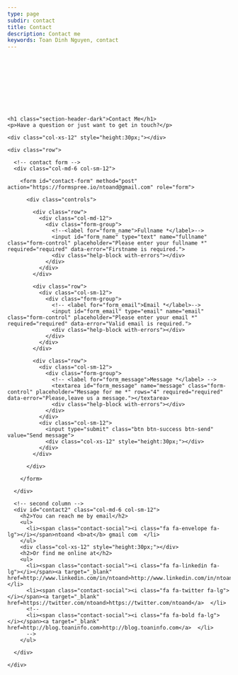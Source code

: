 ```yaml
---
type: page
subdir: contact
title: Contact
description: Contact me
keywords: Toan Dinh Nguyen, contact
---
```


<div class="col-xs-12" style="height:120px;"></div>

  <div class="container">

    <h1 class="section-header-dark">Contact Me</h1>
    <p>Have a question or just want to get in touch?</p>

    <div class="col-xs-12" style="height:30px;"></div>

    <div class="row">

      <!-- contact form -->
      <div class="col-md-6 col-sm-12">

        <form id="contact-form" method="post" action="https://formspree.io/ntoand@gmail.com" role="form">

          <div class="controls">

            <div class="row">
              <div class="col-md-12">
                <div class="form-group">
                  <!--<label for="form_name">Fullname *</label>-->
                  <input id="form_name" type="text" name="fullname" class="form-control" placeholder="Please enter your fullname *" required="required" data-error="Firstname is required.">
                  <div class="help-block with-errors"></div>
                </div>
              </div>
            </div>

            <div class="row">
              <div class="col-sm-12">
                <div class="form-group">
                  <!-- <label for="form_email">Email *</label>-->
                  <input id="form_email" type="email" name="email" class="form-control" placeholder="Please enter your email *" required="required" data-error="Valid email is required.">
                  <div class="help-block with-errors"></div>
                </div>
              </div>
            </div>

            <div class="row">
              <div class="col-sm-12">
                <div class="form-group">
                  <!-- <label for="form_message">Message *</label> -->
                  <textarea id="form_message" name="message" class="form-control" placeholder="Message for me *" rows="4" required="required" data-error="Please,leave us a message."></textarea>
                  <div class="help-block with-errors"></div>
                </div>
              </div>
              <div class="col-sm-12">
                <input type="submit" class="btn btn-success btn-send" value="Send message">
                <div class="col-xs-12" style="height:30px;"></div>
              </div>
            </div>

          </div>

        </form>

      </div>

      <!-- second column -->
      <div id="contact2" class="col-md-6 col-sm-12">
        <h2>You can reach me by email</h2>
        <ul>
          <li><span class="contact-social"><i class="fa fa-envelope fa-lg"></i></span>ntoand <b>at</b> gmail com  </li>
        </ul>
        <div class="col-xs-12" style="height:30px;"></div>
        <h2>Or find me online at</h2>
        <ul>
          <li><span class="contact-social"><i class="fa fa-linkedin fa-lg"></i></span><a target="_blank" href=http://www.linkedin.com/in/ntoand>http://www.linkedin.com/in/ntoand</a>  </li>
          <li><span class="contact-social"><i class="fa fa-twitter fa-lg"></i></span><a target="_blank" href=https://twitter.com/ntoand>https://twitter.com/ntoand</a>  </li>
          <!--
          <li><span class="contact-social"><i class="fa fa-bold fa-lg"></i></span><a target="_blank" href=http://blog.toaninfo.com>http://blog.toaninfo.com</a>  </li>
          -->
        </ul>

      </div>

    </div>

  </div>

  <div class="col-xs-12" style="height:50px;"></div>
